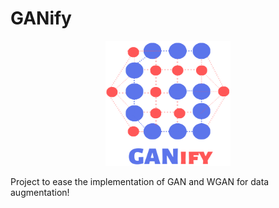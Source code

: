 # GANify
<p align="center">
<img width="200" height="200" src="https://github.com/arnonbruno/ganify/blob/master/logo.png">
</p>

Project to ease the implementation of GAN and WGAN for data augmentation!
